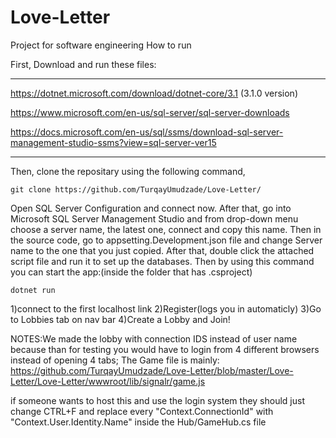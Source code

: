 # Love-Letter
Project for software engineering
How to run

First, Download and run these files:

_____________________________________________________________________________________________________

https://dotnet.microsoft.com/download/dotnet-core/3.1 (3.1.0 version)

https://www.microsoft.com/en-us/sql-server/sql-server-downloads 

https://docs.microsoft.com/en-us/sql/ssms/download-sql-server-management-studio-ssms?view=sql-server-ver15

_____________________________________________________________________________________________________

Then, clone the repositary using the following command, 

	git clone https://github.com/TurqayUmudzade/Love-Letter/

Open SQL Server Configuration and connect now.
After that, go into Microsoft SQL Server Management Studio and from drop-down menu choose a server name, the latest one, connect and copy this name. Then in the source code, go to appsetting.Development.json file and change Server name to the one that you just copied.
After that, double click the attached script file and run it  to set up the databases. Then by using this command you can start the app:(inside the folder that has .csproject)
	
	dotnet run


1)connect to the first localhost link
2)Register(logs you in automaticly)
3)Go to Lobbies tab on nav bar
4)Create a Lobby and Join!

NOTES:We made the lobby with connection IDS instead of user name because than for testing you would have to login from 4 different browsers instead of opening 4 tabs;
The Game file is mainly:
https://github.com/TurqayUmudzade/Love-Letter/blob/master/Love-Letter/Love-Letter/wwwroot/lib/signalr/game.js

if someone wants to host this and use the login system they should just change CTRL+F and replace every "Context.ConnectionId" with "Context.User.Identity.Name" inside the Hub/GameHub.cs file